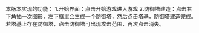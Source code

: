 本版本实现的功能：
1.开始界面：点击开始游戏进入游戏
2.防御塔建造：点击右下角抽一次图形，左下框里会生成一个防御塔，然后点击塔基，防御塔建造完成。若塔基上存在防御塔，点击防御塔可出现攻击范围，再次点击消失。

